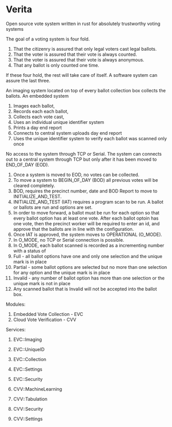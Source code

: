 # Verita
Open source vote system written in rust for absolutely trustworthy voting systems

The goal of a voting system is four fold. 
1) That the citizenry is assured that only legal voters cast legal ballots.
2) That the voter is assured that their vote is always counted.
3) That the voter is assured that their vote is always anonymous.
4) That any ballot is only counted one time. 

If these four hold, the rest will take care of itself. 
A software system can assure the last three. 

An imaging system located on top of every ballot collection box collects the ballots. 
An embedded system 
  1) Images each ballot, 
  2) Records each each ballot, 
  3) Collects each vote cast, 
  4) Uses an individual unique identifier system
  5) Prints a day end report
  6) Connects to central system uploads day end report
  7) Uses the unique identifier system to verify each ballot was scanned only once

No access to the system through TCP or Serial. 
The system can connects out to a central system through TCP but only after it has been moved to END_OF_DAY (EOD). 
1) Once a system is moved to EOD, no votes can be collected.
2) To move a system to BEGIN_OF_DAY (BOD) all previous votes will be cleared completely.
3) BOD, requires the precinct number, date and BOD Report to move to INITIALIZE_AND_TEST. 
4) INITIALIZE_AND_TEST (IAT) requires a program scan to be run. A ballot or ballots are run and options are set. 
5) In order to move forward, a ballot must be run for each option so that every ballot option has at least one vote. After each ballot optoin has one vote, then the precinct worker will be required to enter an id, and approve that the ballots are in line with the configuration.
6) Once IAT is approved, the system moves to OPERATIONAL (O_MODE). 
7) In O_MODE, no TCP or Serial connection is possible. 
8) In O_MODE, each ballot scanned is recorded as a incrementing number with a status of
  1) Full - all ballot options have one and only one selection and the unique mark is in place
  2) Partial - some ballot options are selected but no more than one selection for any option and the unique mark is in place
  3) Invalid - any number of ballot option has more than one selection or the unique mark is not in place
9) Any scanned ballot that is Invalid will not be accepted into the ballot box. 

Modules:
  1) Embedded Vote Collection - EVC
  2) Cloud Vote Verification - CVV

Services:
  1) EVC::Imaging
  2) EVC::UniqueID
  3) EVC::Collection
  4) EVC::Settings
  5) EVC::Security

  1) CVV::MachineLearning
  2) CVV::Tabulation
  3) CVV::Security
  4) CVV::Settings
